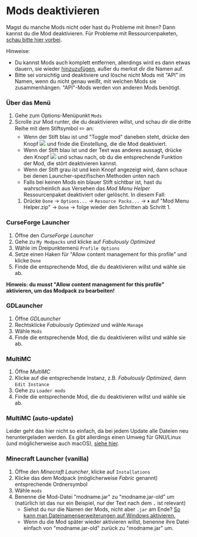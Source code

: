 # Mods deaktivieren

Magst du manche Mods nicht oder hast du Probleme mit ihnen? Dann kannst du die Mod deaktivieren. Für Probleme mit Ressourcenpaketen, [schau bitte hier vorbei](ressourcenpaket-probleme.md).

Hinweise:

* Du kannst Mods auch komplett entfernen, allerdings wird es dann etwas dauern, sie wieder [hinzuzufügen](mods-hinzufuegen.md), außer du merkst dir die Namen auf.
* Bitte sei vorsichtig und deaktiviere und lösche nicht Mods mit "API" im Namen, wenn du nicht genau weißt, mit welchen Mods sie zusammenhängen. "API"-Mods werden von anderen Mods benötigt.

### Über das Menü

1. Gehe zum Options-Menüpunkt `Mods`
2. Scrolle zur Mod runter, die du deaktivieren willst, und schau dir die dritte Reihe mit dem Stiftsymbol ✏️ an:
   * Wenn der Stift blau ist und "Toggle mod" daneben steht, drücke den Knopf ![](https://i.ibb.co/j35cBtn/image.png) und finde die Einstellung, die die Mod deaktiviert.
   * Wenn der Stift blau ist und der Text was anderes aussagt, drücke den Knopf ![](https://i.ibb.co/j35cBtn/image.png) und schau nach, ob du die entsprechende Funktion der Mod, die stört deaktivieren kannst.
   * Wenn der Stift grau ist und kein Knopf angezeigt wird, dann schaue bei denen Launcher-spezifischen Methoden unten nach
    * Falls bei keinen Mods ein blauer Stift sichtbar ist, hast du wahrscheinlich aus Versehen das *Mod Menu Helper* Ressourcenpaket deaktiviert oder gelöscht. In diesem Fall:
    1. Drücke `Done` → `Options...` → `Resource Packs...` → `⏵` auf "Mod Menu Helper.zip" → `Done` → folge wieder den Schritten ab Schritt 1. 

### CurseForge Launcher

1. Öffne den *CurseForge Launcher*
2. Gehe zu `My Modpacks` und klicke auf *Fabulously Optimized*
3. Wähle im Dreipunktemenü `Profile Options`
4. Setze einen Haken für "Allow content management for this profile" und klicke `Done`
5. Finde die entsprechende Mod, die du deaktivieren willst und wähle sie ab.

**Hinweis: du musst "Allow content management for this profile" aktivieren, um das Modpack zu bearbeiten!**

### GDLauncher

1. Öffne *GDLauncher*
2. Rechtsklicke *Fabulously Optimized* und wähle `Manage`
3. Wähle `Mods`
4. Finde die entsprechende Mod, die du deaktivieren willst und wähle sie ab.

### MultiMC

1. Öffne *MultiMC*
2. Klicke auf die entsprechende Instanz, z.B. *Fabulously Optimized*, dann `Edit Instance`
3. Gehe zu `Loader mods`
4. Finde die entsprechende Mod, die du deaktivieren willst und wähle sie ab.

### MultiMC (auto-update)

Leider geht das hier nicht so einfach, da bei jedem Update alle Dateien neu heruntergeladen werden. Es gibt allerdings einen Umweg für GNU/Linux (und möglicherweise auch macOS), [siehe hier](multimc-auto-updates.md#Mods-vom-Auto-Update-ausschließen).

### Minecraft Launcher (vanilla)

1. Öffne den *Minecraft Launcher*, klicke auf `Installations`
2. Klicke das dem Modpack (möglicherweise *Fabric* genannt) entsprechende Ordnersymbol
3. Wähle `mods`
4. Benenne die Mod-Datei "modname.jar" zu "modname.jar-old" um (natürlich ist das nur ein Beispiel, nur der Text nach dem **`.`** ist relevant)
   * Siehst du nur die Namen der Mods, nicht aber `.jar` am Ende? [So kann man Dateinamenserweiterungen auf Windows aktivieren.](https://www.thewindowsclub.com/show-file-extensions-in-windows)
   * Wenn du die Mod später wieder aktivieren willst, benenne ihre Datei einfach von "modname.jar-old" zurück zu "modname.jar" um.